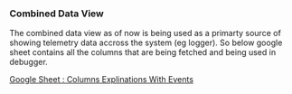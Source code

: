 ### Combined Data View
The combined data view as of now is being used as a primarty source of showing telemetry data accross the system
(eg logger). So below google sheet contains all the columns that are being fetched and being used in debugger.

[Google Sheet : Columns Explinations With Events](https://docs.google.com/spreadsheets/d/10HROvB8eY_cqQ4J_kSRdOyzqXyFfV1WiI1Dish7psJc/)